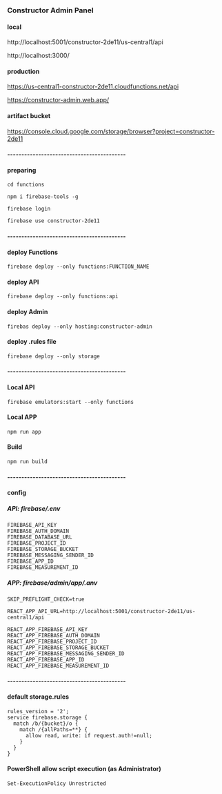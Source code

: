 ### Constructor Admin Panel

#### local
http://localhost:5001/constructor-2de11/us-central1/api

http://localhost:3000/

#### production
https://us-central1-constructor-2de11.cloudfunctions.net/api

https://constructor-admin.web.app/

#### artifact bucket
https://console.cloud.google.com/storage/browser?project=constructor-2de11

#### ------------------------------------------

#### preparing
````
cd functions

npm i firebase-tools -g

firebase login

firebase use constructor-2de11
````
#### ------------------------------------------

#### deploy Functions
````
firebase deploy --only functions:FUNCTION_NAME
````
#### deploy API
````
firebase deploy --only functions:api
````
#### deploy Admin
````
firebas deploy --only hosting:constructor-admin
````
#### deploy .rules file
````
firebase deploy --only storage
````
#### ------------------------------------------

#### Local API
````
firebase emulators:start --only functions
````

#### Local APP
````
npm run app
````

#### Build
````
npm run build
````

#### ------------------------------------------

#### config
##### API: firebase/.env
````
FIREBASE_API_KEY
FIREBASE_AUTH_DOMAIN
FIREBASE_DATABASE_URL
FIREBASE_PROJECT_ID
FIREBASE_STORAGE_BUCKET
FIREBASE_MESSAGING_SENDER_ID
FIREBASE_APP_ID
FIREBASE_MEASUREMENT_ID
````
##### APP: firebase/admin/app/.anv
````
SKIP_PREFLIGHT_CHECK=true

REACT_APP_API_URL=http://localhost:5001/constructor-2de11/us-central1/api

REACT_APP_FIREBASE_API_KEY
REACT_APP_FIREBASE_AUTH_DOMAIN
REACT_APP_FIREBASE_PROJECT_ID
REACT_APP_FIREBASE_STORAGE_BUCKET
REACT_APP_FIREBASE_MESSAGING_SENDER_ID
REACT_APP_FIREBASE_APP_ID
REACT_APP_FIREBASE_MEASUREMENT_ID
````
#### ------------------------------------------

#### default storage.rules
```
rules_version = '2';
service firebase.storage {
  match /b/{bucket}/o {
    match /{allPaths=**} {
      allow read, write: if request.auth!=null;
    }
  }
}
```

#### PowerShell allow script execution (as Administrator)
````
Set-ExecutionPolicy Unrestricted
````
